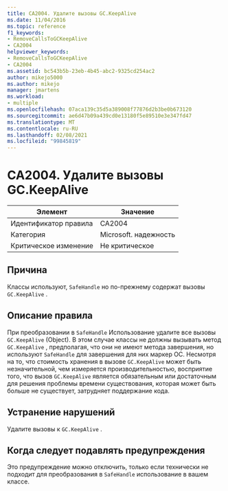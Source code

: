 ```yaml
---
title: CA2004. Удалите вызовы GC.KeepAlive
ms.date: 11/04/2016
ms.topic: reference
f1_keywords:
- RemoveCallsToGCKeepAlive
- CA2004
helpviewer_keywords:
- RemoveCallsToGCKeepAlive
- CA2004
ms.assetid: bc543b5b-23eb-4b45-abc2-9325cd254ac2
author: mikejo5000
ms.author: mikejo
manager: jmartens
ms.workload:
- multiple
ms.openlocfilehash: 07aca139c35d5a389008f77876d2b3be0b673120
ms.sourcegitcommit: ae6d47b09a439cd0e13180f5e89510e3e347fd47
ms.translationtype: MT
ms.contentlocale: ru-RU
ms.lasthandoff: 02/08/2021
ms.locfileid: "99845819"
---
```

# <a name="ca2004-remove-calls-to-gckeepalive"></a>CA2004. Удалите вызовы GC.KeepAlive

|Элемент|Значение|
|-|-|
|Идентификатор правила|CA2004|
|Категория|Microsoft. надежность|
|Критическое изменение|Не критическое|

## <a name="cause"></a>Причина
Классы используют, `SafeHandle` но по-прежнему содержат вызовы `GC.KeepAlive` .

## <a name="rule-description"></a>Описание правила
При преобразовании в `SafeHandle` Использование удалите все вызовы `GC.KeepAlive` (Object). В этом случае классы не должны вызывать метод `GC.KeepAlive` , предполагая, что они не имеют метода завершения, но используют `SafeHandle` для завершения для них маркер ОС.  Несмотря на то, что стоимость хранения в вызове `GC.KeepAlive` может быть незначительной, чем измеряется производительностью, восприятие того, что вызов `GC.KeepAlive` является обязательным или достаточным для решения проблемы времени существования, которая может быть больше не существует, затрудняет поддержание кода.

## <a name="how-to-fix-violations"></a>Устранение нарушений
Удалите вызовы к `GC.KeepAlive` .

## <a name="when-to-suppress-warnings"></a>Когда следует подавлять предупреждения
Это предупреждение можно отключить, только если технически не подходит для преобразования в `SafeHandle` использование в вашем классе.
